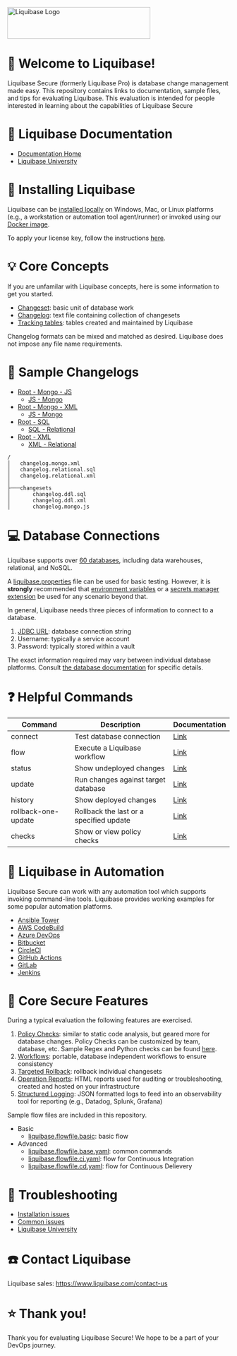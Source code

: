 <p align="left">
  <img src="img/liquibase.png" alt="Liquibase Logo" title="Liquibase Logo" width="324" height="72">
</p>

# 👋 Welcome to Liquibase!
Liquibase Secure (formerly Liquibase Pro) is database change management made easy. This repository contains links to documentation, sample files, and tips for evaluating Liquibase. This evaluation is intended for people interested in learning about the capabilities of Liquibase Secure


# 📒 Liquibase Documentation
* [Documentation Home](https://docs.liquibase.com/home.html)
* [Liquibase University](https://learn.liquibase.com/)

# 🔧 Installing Liquibase
Liquibase can be [installed locally](https://www.liquibase.com/download-secure) on Windows, Mac, or Linux platforms (e.g., a workstation or automation tool agent/runner) or invoked using our [Docker image](https://hub.docker.com/r/liquibase/liquibase-secure).

To apply your license key, follow the instructions [here](https://docs.liquibase.com/secure/get-started-5-0/apply-your-liquibase-secure-license-key).

# 💡 Core Concepts
If you are unfamilar with Liquibase concepts, here is some information to get you started.

* [Changeset](https://docs.liquibase.com/secure/user-guide-5-0/what-is-a-changeset): basic unit of database work
* [Changelog](https://docs.liquibase.com/secure/user-guide-5-0/what-is-a-changelog): text file containing collection of changesets
* [Tracking tables](https://docs.liquibase.com/secure/user-guide-5-0/what-is-the-databasechangelog-table): tables created and maintained by Liquibase

Changelog formats can be mixed and matched as desired. Liquibase does not impose any file name requirements.

# 📂 Sample Changelogs
* [Root - Mongo - JS](changelog.mongo.json)
    * [JS - Mongo](changesets/changelog.mongo.js)
* [Root - Mongo - XML](changelog.mongo.xml)
    * [JS - Mongo](changesets/changelog.mongo.js)
* [Root - SQL](changelog.relational.sql)
    * [SQL - Relational](changesets/changelog.ddl.sql)
* [Root - XML](changelog.relational.xml)
    * [XML - Relational](changesets/changelog.ddl.xml)
```
/
│   changelog.mongo.xml
│   changelog.relational.sql
│   changelog.relational.xml
│
├───changesets
│       changelog.ddl.sql
│       changelog.ddl.xml
│       changelog.mongo.js
```

# 💻 Database Connections
Liquibase supports over [60 databases](https://www.liquibase.com/supported-databases), including data warehouses, relational, and NoSQL.

A [liquibase.properties](https://docs.liquibase.com/community/user-guide-5-0/what-is-the-liquibase-properties-file) file can be used for basic testing. However, it is **strongly** recommended that [environment variables](https://docs.liquibase.com/secure/user-guide-5-0/what-are-liquibase-environment-variables) or a [secrets manager extension](https://docs.liquibase.com/secure/user-guide-5-0/what-are-liquibase-secrets-management-extensions) be used for any scenario beyond that.

In general, Liquibase needs three pieces of information to connect to a database.

1. [JDBC URL](https://docs.liquibase.com/community/integration-guide-5-0): database connection string
1. Username: typically a service account
1. Password: typically stored within a vault

The exact information required may vary between individual database platforms. Consult [the database documentation](https://docs.liquibase.com/secure/integration-guide-5-0/what-databases-are-supported-by-liquibase) for specific details.

# ❓ Helpful Commands
|Command |Description|Documentation
|----------|------------|------------|
| connect | Test database connection | [Link](https://docs.liquibase.com/reference-guide/database-inspection-change-tracking-and-utility-commands/connect)
| flow | Execute a Liquibase workflow | [Link](https://docs.liquibase.com/secure/user-guide-5-0/what-is-a-flow-file)
| status | Show undeployed changes | [Link](https://docs.liquibase.com/reference-guide/database-inspection-change-tracking-and-utility-commands/status)
| update | Run changes against target database | [Link](https://docs.liquibase.com/reference-guide/init-update-and-rollback-commands/update)
| history | Show deployed changes | [Link](https://docs.liquibase.com/reference-guide/database-inspection-change-tracking-and-utility-commands/history)
| rollback-one-update | Rollback the last or a specified update | [Link](https://docs.liquibase.com/reference-guide/init-update-and-rollback-commands/rollback-one-update-sql)
| checks | Show or view policy checks | [Link](https://docs.liquibase.com/secure/user-guide-5-0/what-are-policy-checks)

# 🚀 Liquibase in Automation
Liquibase Secure can work with any automation tool which supports invoking command-line tools. Liquibase provides working examples for some popular automation platforms.

* [Ansible Tower](https://github.com/liquibase/liquibase-toolbox/blob/master/build_scripts_examples/Ansible_Tower/liquibase_playbook.yml)
* [AWS CodeBuild](https://github.com/liquibase/liquibase-toolbox/blob/master/build_scripts_examples/AWS_CodeBuild/buildspec.yml)
* [Azure DevOps](https://github.com/liquibase/liquibase-toolbox/blob/master/build_scripts_examples/Azure_DevOps/azure_pipelines_docker.yml)
* [Bitbucket](https://github.com/liquibase/liquibase-toolbox/blob/master/build_scripts_examples/Bitbucket/bitbucket-pipelines.yml)
* [CircleCI](https://github.com/liquibase/liquibase-toolbox/blob/master/build_scripts_examples/CircleCI/config.yml)
* [GitHub Actions](https://github.com/liquibase/liquibase-toolbox/blob/master/build_scripts_examples/GitHub_Actions/liquibase_workflow.yml)
* [GitLab](https://github.com/liquibase/liquibase-toolbox/blob/master/build_scripts_examples/GitLab/gitlab-ci.yml)
* [Jenkins](https://github.com/liquibase/liquibase-toolbox/blob/master/build_scripts_examples/Jenkins/Jenkinsfile) 

# 🔩 Core Secure Features
During a typical evaluation the following features are exercised.

1. [Policy Checks](https://docs.liquibase.com/secure/user-guide-5-0/what-are-policy-checks): similar to static code analysis, but geared more for database changes. Policy Checks can be customized by team, database, etc. Sample Regex and Python checks can be found [here](https://github.com/liquibase/custom_policychecks).
1. [Workflows]( https://docs.liquibase.com/secure/user-guide-5-0/what-is-a-flow-file): portable, database independent workflows to ensure consistency
1. [Targeted Rollback](https://docs.liquibase.com/secure/user-guide-5-0/what-are-targeted-rollbacks): rollback individual changesets
1. [Operation Reports](https://docs.liquibase.com/secure/user-guide-5-0/what-are-operation-reports): HTML reports used for auditing or troubleshooting, created and hosted on your infrastructure
1. [Structured Logging](https://docs.liquibase.com/secure/user-guide-5-0/what-is-structured-logging): JSON formatted logs to feed into an observability tool for reporting (e.g., Datadog, Splunk, Grafana)

Sample flow files are included in this repository.

* Basic
    * [liquibase.flowfile.basic](liquibase.flowfile.basic.yaml): basic flow
* Advanced
    * [liquibase.flowfile.base.yaml](liquibase.flowfile.base.yaml): common commands
    * [liquibase.flowfile.ci.yaml](liquibase.flowfile.ci.yaml): flow for Continuous Integration
    * [liquibase.flowfile.cd.yaml](liquibase.flowfile.cd.yaml): flow for Continuous Delievery

# 🔦 Troubleshooting
* [Installation issues](https://docs.liquibase.com/pro/get-started-5-0/installation-troubleshooting)
* [Common issues](https://support.liquibase.com/hc/en-us/sections/27504481958555-Troubleshooting)
* [Liquibase University](https://learn.liquibase.com/catalog/info/id:127)

# ☎️ Contact Liquibase
Liquibase sales: https://www.liquibase.com/contact-us<br>

# ⭐ Thank you!
Thank you for evaluating Liquibase Secure! We hope to be a part of your DevOps journey.